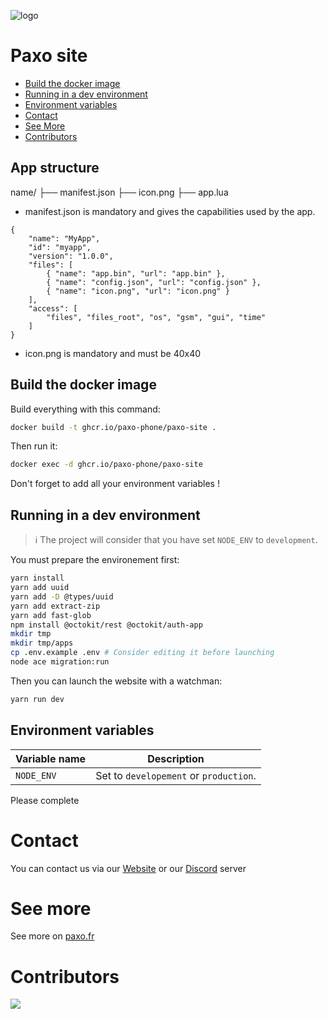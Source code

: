 ![logo](https://github.com/paxo-phone/paxo-site/assets/45568523/4f1ece58-91e2-4954-9844-d275ed7b54ae)

# Paxo site

- [Build the docker image](#build-the-docker-image)
- [Running in a dev environment](#running-in-a-dev-environment)
- [Environment variables](#environment-variables)
- [Contact](#contact)
- [See More](#see-more)
- [Contributors](#contributors)

## App structure

name/
├── manifest.json
├── icon.png
├── app.lua

- manifest.json is mandatory and gives the capabilities used by the app.
```
{   
    "name": "MyApp",
    "id": "myapp",
    "version": "1.0.0",
    "files": [
        { "name": "app.bin", "url": "app.bin" },
        { "name": "config.json", "url": "config.json" },
        { "name": "icon.png", "url": "icon.png" }
    ],
    "access": [
        "files", "files_root", "os", "gsm", "gui", "time"
    ]
}
```
- icon.png is mandatory and must be 40x40

## Build the docker image

Build everything with this command:
```sh
docker build -t ghcr.io/paxo-phone/paxo-site .
```
Then run it:
```sh
docker exec -d ghcr.io/paxo-phone/paxo-site
```
Don't forget to add all your environment variables !

## Running in a dev environment
> ℹ️ The project will consider that you have set `NODE_ENV` to `development`.

You must prepare the environement first:
```sh
yarn install
yarn add uuid
yarn add -D @types/uuid
yarn add extract-zip
yarn add fast-glob
npm install @octokit/rest @octokit/auth-app
mkdir tmp
mkdir tmp/apps
cp .env.example .env # Consider editing it before launching
node ace migration:run
```

Then you can launch the website with a watchman:
```sh
yarn run dev
```

## Environment variables
|Variable name|Description|
|-------------|--------------------------------------------|
|`NODE_ENV`|Set to `developement` or `production`.|
Please complete

# Contact

You can contact us via our [Website](https://www.paxo.fr) or our [Discord](https://discord.com/invite/MpqbWr3pUG) server

# See more

See more on [paxo.fr](https://www.paxo.fr)

# Contributors 

<a href="https://github.com/paxo-phone/paxo-site/graphs/contributors">
  <img src="https://contrib.rocks/image?repo=paxo-phone/paxo-site" />
</a>


